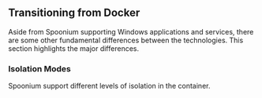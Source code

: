 ## Transitioning from Docker

Aside from Spoonium supporting Windows applications and services, there are some other fundamental differences between the technologies. This section highlights the major differences.

### Isolation Modes

Spoonium support different levels of isolation in the container.